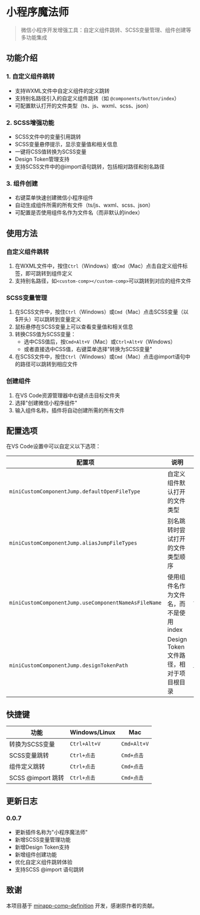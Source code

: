 # 小程序魔法师

> 微信小程序开发增强工具：自定义组件跳转、SCSS变量管理、组件创建等多功能集成

## 功能介绍

### 1. 自定义组件跳转
- 支持WXML文件中自定义组件的定义跳转
- 支持别名路径引入的自定义组件跳转（如 `@components/button/index`）
- 可配置默认打开的文件类型（ts、js、wxml、scss、json）

### 2. SCSS增强功能
- SCSS文件中的变量引用跳转
- SCSS变量悬停提示，显示变量值和相关信息
- 一键将CSS值转换为SCSS变量
- Design Token管理支持
- 支持SCSS文件中的@import语句跳转，包括相对路径和别名路径

### 3. 组件创建
- 右键菜单快速创建微信小程序组件
- 自动生成组件所需的所有文件（ts/js、wxml、scss、json）
- 可配置是否使用组件名作为文件名（而非默认的index）

## 使用方法

### 自定义组件跳转
1. 在WXML文件中，按住`Ctrl`（Windows）或`Cmd`（Mac）点击自定义组件标签，即可跳转到组件定义
2. 支持别名路径，如`<custom-comp></custom-comp>`可以跳转到对应的组件文件

### SCSS变量管理
1. 在SCSS文件中，按住`Ctrl`（Windows）或`Cmd`（Mac）点击SCSS变量（以$开头）可以跳转到变量定义
2. 鼠标悬停在SCSS变量上可以查看变量值和相关信息
3. 转换CSS值为SCSS变量：
   - 选中CSS值后，按`Cmd+Alt+V`（Mac）或`Ctrl+Alt+V`（Windows）
   - 或者直接选中CSS值，右键菜单选择"转换为SCSS变量"
4. 在SCSS文件中，按住`Ctrl`（Windows）或`Cmd`（Mac）点击@import语句中的路径可以跳转到相应文件

### 创建组件
1. 在VS Code资源管理器中右键点击目标文件夹
2. 选择"创建微信小程序组件"
3. 输入组件名称，插件将自动创建所需的所有文件

## 配置选项

在VS Code设置中可以自定义以下选项：

| 配置项 | 说明 | 默认值 |
| --- | --- | --- |
| `miniCustomComponentJump.defaultOpenFileType` | 自定义组件默认打开的文件类型 | `"ts"` |
| `miniCustomComponentJump.aliasJumpFileTypes` | 别名跳转时尝试打开的文件类型顺序 | `["ts", "js"]` |
| `miniCustomComponentJump.useComponentNameAsFileName` | 使用组件名作为文件名，而不是使用index | `false` |
| `miniCustomComponentJump.designTokenPath` | Design Token文件路径，相对于项目根目录 | `"src/assets/style/design-token.scss"` |

## 快捷键

| 功能 | Windows/Linux | Mac |
| --- | --- | --- |
| 转换为SCSS变量 | `Ctrl+Alt+V` | `Cmd+Alt+V` |
| SCSS变量跳转 | `Ctrl+点击` | `Cmd+点击` |
| 组件定义跳转 | `Ctrl+点击` | `Cmd+点击` |
| SCSS @import 跳转 | `Ctrl+点击` | `Cmd+点击` |

## 更新日志

### 0.0.7
- 更新插件名称为"小程序魔法师"
- 新增SCSS变量管理功能
- 新增Design Token支持
- 新增组件创建功能
- 优化自定义组件跳转体验
- 支持SCSS @import 语句跳转

## 致谢

本项目基于 [minapp-comp-definition](https://github.com/wjf2016/minapp-comp-definition) 开发，感谢原作者的贡献。
